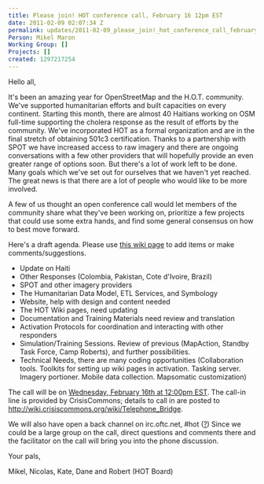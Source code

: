 ```yaml
---
title: Please join! HOT conference call, February 16 12pm EST
date: 2011-02-09 02:07:34 Z
permalink: updates/2011-02-09_please_join!_hot_conference_call_february_16_12pm_est
Person: Mikel Maron
Working Group: []
Projects: []
created: 1297217254
---
```


<p>Hello all,</p><p>It's been an amazing year for OpenStreetMap and the H.O.T. community. We've supported humanitarian efforts and built capacities on every continent. Starting this month, there are almost 40 Haitians working on OSM full-time supporting the cholera response as the result of efforts by the community. We've incorporated HOT as a formal organization and are in the final stretch of obtaining 501c3 certification. Thanks to a partnership with SPOT we have increased access to raw imagery and there are ongoing conversations with a few other providers that will hopefully provide an even greater range of options soon. But there's a lot of work left to be done. Many goals which we've set out for ourselves that we haven't yet reached. The great news is that there are a lot of people who would like to be more involved.</p><p>A few of us thought an open conference call would let members of the community share what they've been working on, prioritize a few projects that could use some extra hands, and find some general consensus on how to best move forward.</p><p>Here's a draft agenda. Please use <a href="http://wiki.openstreetmap.org/w/index.php?title=Humanitarian_OSM_Team/February2011ConfCall">this wiki page</a> to add items or make comments/suggestions.</p><ul><li>Update on Haiti</li><li>Other Responses (Colombia, Pakistan, Cote d'Ivoire, Brazil)</li><li>SPOT and other imagery providers</li><li>The Humanitarian Data Model, ETL Services, and Symbology</li><li>Website, help with design and content needed</li><li>The HOT Wiki pages, need updating</li><li>Documentation and Training Materials need review and translation</li><li>Activation Protocols for coordination and interacting with other responders</li><li>Simulation/Training Sessions. Review of previous (MapAction, Standby Task Force, Camp Roberts), and further possibilities.</li><li>Technical Needs, there are many coding opportunities (Collaboration tools. Toolkits for setting up wiki pages in activation. Tasking server. Imagery portioner. Mobile data collection. Mapsomatic customization)</li></ul><p>The call will be on <a title="See times around the world" href="http://www.timeanddate.com/worldclock/fixedtime.html?day=16&amp;month=2&amp;year=2011&amp;hour=12&amp;min=0&amp;sec=0&amp;p1=709">Wednesday, February 16th at 12:00pm EST</a>. The call-in line is provided by CrisisCommons; details to call in are posted to <a href="http://wiki.crisiscommons.org/wiki/Telephone_Bridge">http://wiki.crisiscommons.org/wiki/Telephone_Bridge</a>.</p><p>We will also have open a back channel on irc.oftc.net, #hot (<a title="about IRC" href="http://wiki.openstreetmap.org/wiki/IRC#IRC">?</a>) Since we could be a large group on the call, direct questions and comments there and the facilitator on the call will bring you into the phone discussion.</p><p>Your pals,</p><p>Mikel, Nicolas, Kate, Dane and Robert (HOT Board)</p>
